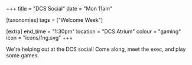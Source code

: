 +++
title = "DCS Social"
date = "Mon 11am"

[taxonomies]
tags = ["Welcome Week"]

[extra]
end_time = "1:30pm"
location = "DCS Atrium"
colour = "gaming"
icon = "icons/fng.svg"
+++

We're helping out at the DCS social! Come along, meet the exec, and play some games. 
